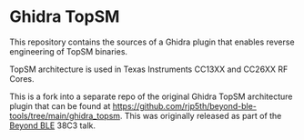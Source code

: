 # Ghidra TopSM

This repository contains the sources of a Ghidra plugin that enables reverse engineering of TopSM binaries.

TopSM architecture is used in Texas Instruments CC13XX and CC26XX RF Cores.

This is a fork into a separate repo of the original Ghidra TopSM architecture plugin that can be found at <https://github.com/rjp5th/beyond-ble-tools/tree/main/ghidra_topsm>. This was originally released as part of the [Beyond BLE](https://events.ccc.de/congress/2024/hub/en/event/beyond-ble-cracking-open-the-black-box-of-rf-microcontrollers/) 38C3 talk.
